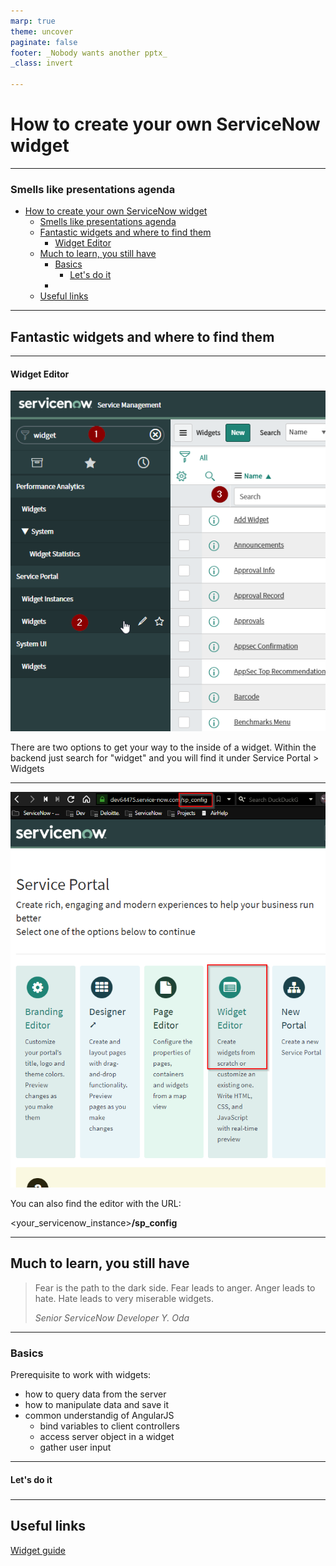 ```yaml
---
marp: true
theme: uncover
paginate: false
footer: _Nobody wants another pptx_
_class: invert

---
```




# How to create your own ServiceNow widget

---

<!-- paginate: true -->

### Smells like presentations agenda

- [How to create your own ServiceNow widget](#how-to-create-your-own-servicenow-widget)
    - [Smells like presentations agenda](#smells-like-presentations-agenda)
  - [Fantastic widgets and where to find them](#fantastic-widgets-and-where-to-find-them)
      - [Widget Editor](#widget-editor)
  - [Much to learn, you still have](#much-to-learn-you-still-have)
    - [Basics](#basics)
      - [Let's do it](#lets-do-it)
    - [](#)
  - [Useful links](#useful-links)

---

## Fantastic widgets and where to find them

---

#### Widget Editor

![bg left](widget_backend_ui.png)

There are two options to get your way to the inside of a widget.
Within the backend just search for "widget" and you will find it under
Service Portal > Widgets

---

![bg left](widget_sp_config.png)

You can also find the editor with the URL:

<your_servicenow_instance>**/sp_config**

---

## Much to learn, you still have

> Fear is the path to the dark side. Fear leads to anger. Anger leads to hate. 
> Hate leads to very miserable widgets.
>
> *Senior ServiceNow Developer Y. Oda*

---

### Basics

Prerequisite to work with widgets:
- how to query data from the server
- how to manipulate data and save it
- common understandig of AngularJS
  - bind variables to client controllers
  - access server object in a widget
  - gather user input

---

#### Let's do it

### 

--- 

## Useful links

[Widget guide](https://docs.servicenow.com/bundle/orlando-servicenow-platform/page/build/service-portal/concept/widget-dev-guide.html)
